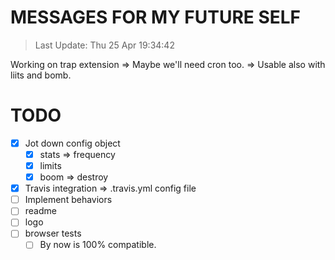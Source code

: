 # MESSAGES FOR MY FUTURE SELF

> Last Update: Thu 25 Apr 19:34:42

Working on trap extension => Maybe we'll need cron too.
=> Usable also with liits and bomb.

# TODO

- [x] Jot down config object
  - [x] stats => frequency
  - [x] limits
  - [x] boom => destroy
- [x] Travis integration => .travis.yml config file
- [ ] Implement behaviors
- [ ] readme
- [ ] logo
- [ ] browser tests
  - [ ] By now is 100% compatible.